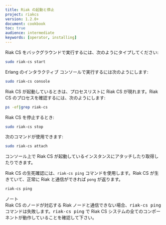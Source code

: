 ```yaml
---
title: Riak の起動と停止
project: riakcs
version: 1.2.0+
document: cookbook
toc: true
audience: intermediate
keywords: [operator, installing]
---
```


Riak CS をバックグラウンドで実行するには、次のようにタイプしてください:

```bash
sudo riak-cs start
```

Erlang のインタラクティブ コンソールで実行するには次のようにします:

```bash
sudo riak-cs console
```

Riak CS が起動しているときは、プロセスリストに Riak CS が現れます。Riak CS のプロセスを確認するには、次のようにします:

```bash
ps -ef|grep riak-cs
```

Riak CS を停止するとき:

```bash
sudo riak-cs stop
```

次のコマンドが使用できます:

```bash
sudo riak-cs attach
```

コンソール上で Riak CS が起動しているインスタンスにアタッチしたり取得したりできます。

Riak CS の生死確認には、`riak-cs ping` コマンドを使用します。Riak CS が生きていて、正常に Riak と通信ができれば `pong` が返ります。

```bash
riak-cs ping
```

<div class="note"><div class="title">ノート</div>Riak CS のノードが対応する Riak ノードと通信できない場合、<tt>riak-cs ping</tt> コマンドは失敗します。<tt>riak-cs ping</tt> で Riak CS システムの全てのコンポーネントが動作していることを確認して下さい。</div>